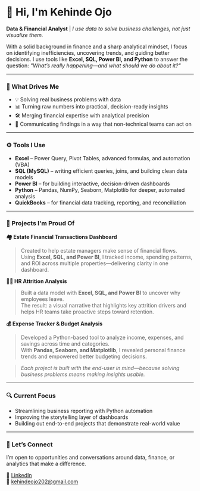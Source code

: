 # 👋 Hi, I'm Kehinde Ojo

**Data & Financial Analyst** | *I use data to solve business challenges, not just visualize them.*

With a solid background in finance and a sharp analytical mindset, I focus on identifying inefficiencies, uncovering trends, and guiding better decisions. I use tools like **Excel, SQL, Power BI, and Python** to answer the question: *"What’s really happening—and what should we do about it?"*

---

### 🧠 What Drives Me

- 💡 Solving real business problems with data  
- 📊 Turning raw numbers into practical, decision-ready insights  
- 🛠️ Merging financial expertise with analytical precision  
- 🎯 Communicating findings in a way that non-technical teams can act on

---

### ⚙️ Tools I Use

- **Excel** – Power Query, Pivot Tables, advanced formulas, and automation (VBA)  
- **SQL (MySQL)** – writing efficient queries, joins, and building clean data models  
- **Power BI** – for building interactive, decision-driven dashboards  
- **Python** – Pandas, NumPy, Seaborn, Matplotlib for deeper, automated analysis
- **QuickBooks** – for financial data tracking, reporting, and reconciliation  


---

### 🌟 Projects I'm Proud Of

**🏘 Estate Financial Transactions Dashboard**  
> Created to help estate managers make sense of financial flows.  
> Using **Excel, SQL, and Power BI**, I tracked income, spending patterns, and ROI across multiple properties—delivering clarity in one dashboard.

**🧑‍💼 HR Attrition Analysis**  
> Built a data model with **Excel, SQL, and Power BI** to uncover why employees leave.  
> The result: a visual narrative that highlights key attrition drivers and helps HR teams take proactive steps toward retention.

**💰 Expense Tracker & Budget Analysis**  
> Developed a Python-based tool to analyze income, expenses, and savings across time and categories.  
> With **Pandas, Seaborn, and Matplotlib**, I revealed personal finance trends and empowered better budgeting decisions.

> *Each project is built with the end-user in mind—because solving business problems means making insights usable.*

---

### 🔍 Current Focus

- Streamlining business reporting with Python automation  
- Improving the storytelling layer of dashboards  
- Building out end-to-end projects that demonstrate real-world value

---

### 🤝 Let’s Connect

I’m open to opportunities and conversations around data, finance, or analytics that make a difference.

🔗 [LinkedIn](https://www.linkedin.com/in/kehindeojo-analyst)  
📩 kehindeojo202@gmail.com
